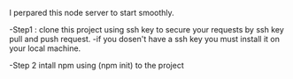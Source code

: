 I perpared this node server to start smoothly.

-Step1 : clone this project using ssh key to secure your requests by ssh key pull and push request.
-if you dosen't have a ssh key you must install it on your local machine.

-Step 2 intall npm using (npm init) to the project